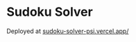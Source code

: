 # Sudoku Solver

Deployed at [sudoku-solver-psi.vercel.app/](https://sudoku-solver-psi.vercel.app/)
